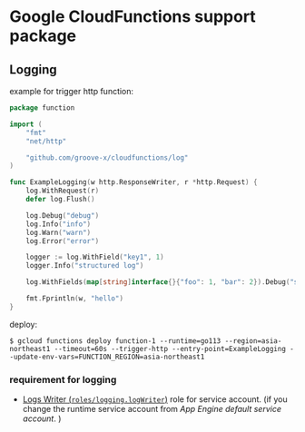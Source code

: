 # Google CloudFunctions support package

## Logging

example for trigger http function:

```go
package function

import (
	"fmt"
	"net/http"

	"github.com/groove-x/cloudfunctions/log"
)

func ExampleLogging(w http.ResponseWriter, r *http.Request) {
	log.WithRequest(r)
	defer log.Flush()

	log.Debug("debug")
	log.Info("info")
	log.Warn("warn")
	log.Error("error")

	logger := log.WithField("key1", 1)
	logger.Info("structured log")

	log.WithFields(map[string]interface{}{"foo": 1, "bar": 2}).Debug("structured debug log")

	fmt.Fprintln(w, "hello")
}
```

deploy:

```
$ gcloud functions deploy function-1 --runtime=go113 --region=asia-northeast1 --timeout=60s --trigger-http --entry-point=ExampleLogging --update-env-vars=FUNCTION_REGION=asia-northeast1
```


### requirement for logging

- [Logs Writer (`roles/logging.logWriter`)](https://cloud.google.com/logging/docs/access-control) role for service account. (if you change the runtime service account from *App Engine default service account*.
  )


